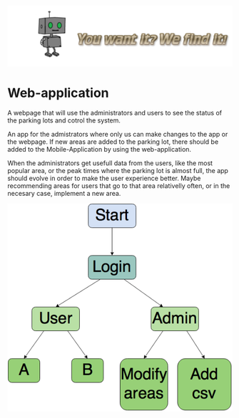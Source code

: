![Slogan](Slogan.png)
# Web-application
A webpage that will use the administrators and users to see the status of the parking lots and cotrol the system.

An app for the admistrators where only us can make changes to the app or the webpage. If new areas are added to the parking lot, there should be added to the Mobile-Application by using the web-application.

When the administrators get usefull data from the users, like the most popular area, or the peak times where the parking lot is almost full, the app should evolve in order to make the user experience better. Maybe recommending areas for users that go to that area relativelly often, or in the necesary case, implement a new area.

![WebApp Diagram](WebAppDiagram.png)
